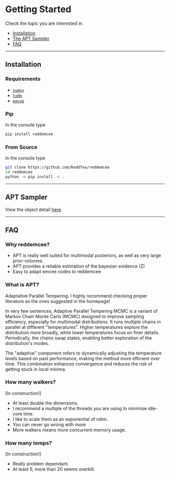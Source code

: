# Getting Started

Check the topic you are interested in.

- [Installation](#installation)
- [The APT Sampler](#apt-sampler)
- [FAQ](#faq)

---


## Installation

### Requirements

  - [`numpy`](https://numpy.org)
  - [`tqdm`](https://pypi.python.org/pypi/tqdm)
  - [`emcee`](https://github.com/dfm/emcee)

### Pip
In the console type
```sh
pip install reddemcee
```

### From Source
In the console type
```sh
git clone https://github.com/ReddTea/reddemcee
cd reddemcee
python -m pip install -e .
```

---
## APT Sampler
View the object detail [here](../api.md).

---
## FAQ

### Why reddemcee?
- APT is really well suited for multimodal posteriors, as well as very large prior-volumes.
- APT provides a reliable estimation of the bayesian evidence (Z)
- Easy to adapt emcee codes to reddemcee

### What is APT?
Adaptative Parallel Tempering. I highly recommend checking proper literature as the ones suggested in the homepage!

In very few sentences, Adaptive Parallel Tempering MCMC is a variant of Markov Chain Monte Carlo (MCMC) designed to improve sampling efficiency, especially for multimodal distributions. It runs multiple chains in parallel at different "temperatures". Higher temperatures explore the distribution more broadly, while lower temperatures focus on finer details. Periodically, the chains swap states, enabling better exploration of the distribution's modes. 

The "adaptive" component refers to dynamically adjusting the temperature levels based on past performance, making the method more efficient over time. This combination enhances convergence and reduces the risk of getting stuck in local minima.


### How many walkers?
[In construction!]

- At least double the dimensions.
- I recommend a multiple of the threads you are using to minimise idle-core time.
- I like to scale them as an exponential of ndim.
- You can never go wrong with more
- More walkers means more concurrent memory usage.


### How many temps?
[In construction!]

- Really problem dependant.
- At least 5, more than 20 seems overkill.


